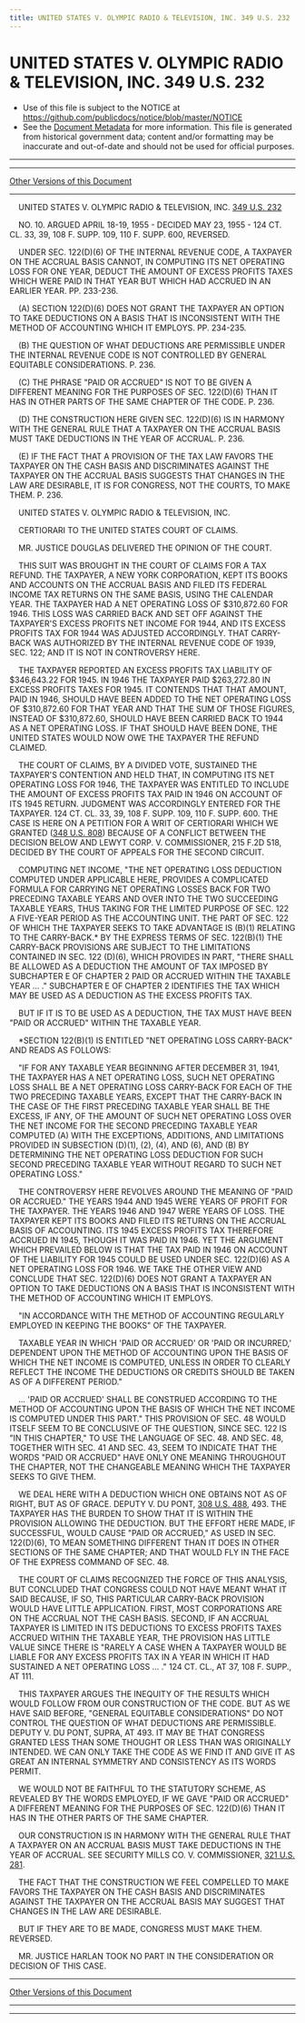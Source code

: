```yaml
---
title: UNITED STATES V. OLYMPIC RADIO & TELEVISION, INC. 349 U.S. 232
---
```


# UNITED STATES V. OLYMPIC RADIO & TELEVISION, INC. 349 U.S. 232

* Use of this file is subject to the NOTICE at https://github.com/publicdocs/notice/blob/master/NOTICE
* See the [Document Metadata](../../../index.md) for more information.
  This file is generated from historical government data; content and/or formatting may be inaccurate and out-of-date and should not be used for official purposes.

----------
----------

[Other Versions of this Document](https://publicdocs.github.io/go/links?ns=uslm-x&ref=%2Fus%2Fcourts%2Fscotus%2FusReporter%2F349%2F232)

----------

    UNITED STATES V. OLYMPIC RADIO & TELEVISION, INC. [349 U.S. 232][/us/courts/scotus/usReporter/349/232]

    NO. 10.  ARGUED APRIL 18-19, 1955 - DECIDED MAY 23, 1955 - 124 CT. CL. 33, 39, 108 F. SUPP. 109, 110 F. SUPP. 600, REVERSED.

    UNDER SEC. 122(D)(6) OF THE INTERNAL REVENUE CODE, A TAXPAYER ON THE ACCRUAL BASIS CANNOT, IN COMPUTING ITS NET OPERATING LOSS FOR ONE YEAR, DEDUCT THE AMOUNT OF EXCESS PROFITS TAXES WHICH WERE PAID IN THAT YEAR BUT WHICH HAD ACCRUED IN AN EARLIER YEAR.  PP. 233-236.

    (A)  SECTION 122(D)(6) DOES NOT GRANT THE TAXPAYER AN OPTION TO TAKE DEDUCTIONS ON A BASIS THAT IS INCONSISTENT WITH THE METHOD OF ACCOUNTING WHICH IT EMPLOYS.  PP. 234-235.

    (B)  THE QUESTION OF WHAT DEDUCTIONS ARE PERMISSIBLE UNDER THE INTERNAL REVENUE CODE IS NOT CONTROLLED BY GENERAL EQUITABLE CONSIDERATIONS.  P. 236.

    (C)  THE PHRASE "PAID OR ACCRUED" IS NOT TO BE GIVEN A DIFFERENT MEANING FOR THE PURPOSES OF SEC. 122(D)(6) THAN IT HAS IN OTHER PARTS OF THE SAME CHAPTER OF THE CODE.  P. 236.

    (D)  THE CONSTRUCTION HERE GIVEN SEC. 122(D)(6) IS IN HARMONY WITH THE GENERAL RULE THAT A TAXPAYER ON THE ACCRUAL BASIS MUST TAKE DEDUCTIONS IN THE YEAR OF ACCRUAL.  P. 236.

    (E)  IF THE FACT THAT A PROVISION OF THE TAX LAW FAVORS THE TAXPAYER ON THE CASH BASIS AND DISCRIMINATES AGAINST THE TAXPAYER ON THE ACCRUAL BASIS SUGGESTS THAT CHANGES IN THE LAW ARE DESIRABLE, IT IS FOR CONGRESS, NOT THE COURTS, TO MAKE THEM.  P. 236.

    UNITED STATES V. OLYMPIC RADIO & TELEVISION, INC.

    CERTIORARI TO THE UNITED STATES COURT OF CLAIMS.

    MR. JUSTICE DOUGLAS DELIVERED THE OPINION OF THE COURT.

    THIS SUIT WAS BROUGHT IN THE COURT OF CLAIMS FOR A TAX REFUND.  THE TAXPAYER, A NEW YORK CORPORATION, KEPT ITS BOOKS AND ACCOUNTS ON THE ACCRUAL BASIS AND FILED ITS FEDERAL INCOME TAX RETURNS ON THE SAME BASIS, USING THE CALENDAR YEAR.  THE TAXPAYER HAD A NET OPERATING LOSS OF $310,872.60 FOR 1946.  THIS LOSS WAS CARRIED BACK AND SET OFF AGAINST THE TAXPAYER'S EXCESS PROFITS NET INCOME FOR 1944, AND ITS EXCESS PROFITS TAX FOR 1944 WAS ADJUSTED ACCORDINGLY.  THAT CARRY-BACK WAS AUTHORIZED BY THE INTERNAL REVENUE CODE OF 1939, SEC. 122; AND IT IS NOT IN CONTROVERSY HERE.

    THE TAXPAYER REPORTED AN EXCESS PROFITS TAX LIABILITY OF $346,643.22 FOR 1945.  IN 1946 THE TAXPAYER PAID $263,272.80 IN EXCESS PROFITS TAXES FOR 1945.  IT CONTENDS THAT THAT AMOUNT, PAID IN 1946, SHOULD HAVE BEEN ADDED TO THE NET OPERATING LOSS OF $310,872.60 FOR THAT YEAR AND THAT THE SUM OF THOSE FIGURES, INSTEAD OF $310,872.60, SHOULD HAVE BEEN CARRIED BACK TO 1944 AS A NET OPERATING LOSS.  IF THAT SHOULD HAVE BEEN DONE, THE UNITED STATES WOULD NOW OWE THE TAXPAYER THE REFUND CLAIMED.

    THE COURT OF CLAIMS, BY A DIVIDED VOTE, SUSTAINED THE TAXPAYER'S CONTENTION AND HELD THAT, IN COMPUTING ITS NET OPERATING LOSS FOR 1946, THE TAXPAYER WAS ENTITLED TO INCLUDE THE AMOUNT OF EXCESS PROFITS TAX PAID IN 1946 ON ACCOUNT OF ITS 1945 RETURN.  JUDGMENT WAS ACCORDINGLY ENTERED FOR THE TAXPAYER.  124 CT. CL. 33, 39, 108 F. SUPP. 109, 110 F. SUPP. 600.  THE CASE IS HERE ON A PETITION FOR A WRIT OF CERTIORARI WHICH WE GRANTED ([348 U.S. 808][/us/courts/scotus/usReporter/348/808]) BECAUSE OF A CONFLICT BETWEEN THE DECISION BELOW AND LEWYT CORP. V. COMMISSIONER, 215 F.2D 518, DECIDED BY THE COURT OF APPEALS FOR THE SECOND CIRCUIT.

    COMPUTING NET INCOME, "THE NET OPERATING LOSS DEDUCTION COMPUTED UNDER APPLICABLE HERE, PROVIDES A COMPLICATED FORMULA FOR CARRYING NET OPERATING LOSSES BACK FOR TWO PRECEDING TAXABLE YEARS AND OVER INTO THE TWO SUCCEEDING TAXABLE YEARS, THUS TAKING FOR THE LIMITED PURPOSE OF SEC. 122 A FIVE-YEAR PERIOD AS THE ACCOUNTING UNIT.  THE PART OF SEC. 122 OF WHICH THE TAXPAYER SEEKS TO TAKE ADVANTAGE IS (B)(1) RELATING TO THE CARRY-BACK.\*  BY THE EXPRESS TERMS OF SEC. 122(B)(1) THE CARRY-BACK PROVISIONS ARE SUBJECT TO THE LIMITATIONS CONTAINED IN SEC. 122 (D)(6), WHICH PROVIDES IN PART, "THERE SHALL BE ALLOWED AS A DEDUCTION THE AMOUNT OF TAX IMPOSED BY SUBCHAPTER E OF CHAPTER 2 PAID OR ACCRUED WITHIN THE TAXABLE YEAR  ...  ."  SUBCHAPTER E OF CHAPTER 2 IDENTIFIES THE TAX WHICH MAY BE USED AS A DEDUCTION AS THE EXCESS PROFITS TAX.

    BUT IF IT IS TO BE USED AS A DEDUCTION, THE TAX MUST HAVE BEEN "PAID OR ACCRUED" WITHIN THE TAXABLE YEAR.

    \*SECTION 122(B)(1) IS ENTITLED "NET OPERATING LOSS CARRY-BACK" AND READS AS FOLLOWS:

    "IF FOR ANY TAXABLE YEAR BEGINNING AFTER DECEMBER 31, 1941, THE TAXPAYER HAS A NET OPERATING LOSS, SUCH NET OPERATING LOSS SHALL BE A NET OPERATING LOSS CARRY-BACK FOR EACH OF THE TWO PRECEDING TAXABLE YEARS, EXCEPT THAT THE CARRY-BACK IN THE CASE OF THE FIRST PRECEDING TAXABLE YEAR SHALL BE THE EXCESS, IF ANY, OF THE AMOUNT OF SUCH NET OPERATING LOSS OVER THE NET INCOME FOR THE SECOND PRECEDING TAXABLE YEAR COMPUTED (A) WITH THE EXCEPTIONS, ADDITIONS, AND LIMITATIONS PROVIDED IN SUBSECTION (D)(1), (2), (4), AND (6), AND (B) BY DETERMINING THE NET OPERATING LOSS DEDUCTION FOR SUCH SECOND PRECEDING TAXABLE YEAR WITHOUT REGARD TO SUCH NET OPERATING LOSS."

    THE CONTROVERSY HERE REVOLVES AROUND THE MEANING OF "PAID OR ACCRUED."  THE YEARS 1944 AND 1945 WERE YEARS OF PROFIT FOR THE TAXPAYER.  THE YEARS 1946 AND 1947 WERE YEARS OF LOSS.  THE TAXPAYER KEPT ITS BOOKS AND FILED ITS RETURNS ON THE ACCRUAL BASIS OF ACCOUNTING.  ITS 1945 EXCESS PROFITS TAX THEREFORE ACCRUED IN 1945, THOUGH IT WAS PAID IN 1946.  YET THE ARGUMENT WHICH PREVAILED BELOW IS THAT THE TAX PAID IN 1946 ON ACCOUNT OF THE LIABILITY FOR 1945 COULD BE USED UNDER SEC. 122(D)(6) AS A NET OPERATING LOSS FOR 1946.  WE TAKE THE OTHER VIEW AND CONCLUDE THAT SEC. 122(D)(6) DOES NOT GRANT A TAXPAYER AN OPTION TO TAKE DEDUCTIONS ON A BASIS THAT IS INCONSISTENT WITH THE METHOD OF ACCOUNTING WHICH IT EMPLOYS.

    "IN ACCORDANCE WITH THE METHOD OF ACCOUNTING REGULARLY EMPLOYED IN KEEPING THE BOOKS" OF THE TAXPAYER.

    TAXABLE YEAR IN WHICH 'PAID OR ACCRUED' OR 'PAID OR INCURRED,' DEPENDENT UPON THE METHOD OF ACCOUNTING UPON THE BASIS OF WHICH THE NET INCOME IS COMPUTED, UNLESS IN ORDER TO CLEARLY REFLECT THE INCOME THE DEDUCTIONS OR CREDITS SHOULD BE TAKEN AS OF A DIFFERENT PERIOD."

    ...  'PAID OR ACCRUED' SHALL BE CONSTRUED ACCORDING TO THE METHOD OF ACCOUNTING UPON THE BASIS OF WHICH THE NET INCOME IS COMPUTED UNDER THIS PART."  THIS PROVISION OF SEC. 48 WOULD ITSELF SEEM TO BE CONCLUSIVE OF THE QUESTION, SINCE SEC. 122 IS "IN THIS CHAPTER," TO USE THE LANGUAGE OF SEC. 48.  AND SEC. 48, TOGETHER WITH SEC. 41 AND SEC. 43, SEEM TO INDICATE THAT THE WORDS "PAID OR ACCRUED" HAVE ONLY ONE MEANING THROUGHOUT THE CHAPTER, NOT THE CHANGEABLE MEANING WHICH THE TAXPAYER SEEKS TO GIVE THEM.

    WE DEAL HERE WITH A DEDUCTION WHICH ONE OBTAINS NOT AS OF RIGHT, BUT AS OF GRACE.  DEPUTY V. DU PONT, [308 U.S. 488][/us/courts/scotus/usReporter/308/488], 493.  THE TAXPAYER HAS THE BURDEN TO SHOW THAT IT IS WITHIN THE PROVISION ALLOWING THE DEDUCTION.  BUT THE EFFORT HERE MADE, IF SUCCESSFUL, WOULD CAUSE "PAID OR ACCRUED," AS USED IN SEC. 122(D)(6), TO MEAN SOMETHING DIFFERENT THAN IT DOES IN OTHER SECTIONS OF THE SAME CHAPTER; AND THAT WOULD FLY IN THE FACE OF THE EXPRESS COMMAND OF SEC. 48.

    THE COURT OF CLAIMS RECOGNIZED THE FORCE OF THIS ANALYSIS, BUT CONCLUDED THAT CONGRESS COULD NOT HAVE MEANT WHAT IT SAID BECAUSE, IF SO, THIS PARTICULAR CARRY-BACK PROVISION WOULD HAVE LITTLE APPLICATION.  FIRST, MOST CORPORATIONS ARE ON THE ACCRUAL NOT THE CASH BASIS.  SECOND, IF AN ACCRUAL TAXPAYER IS LIMITED IN ITS DEDUCTIONS TO EXCESS PROFITS TAXES ACCRUED WITHIN THE TAXABLE YEAR, THE PROVISION HAS LITTLE VALUE SINCE THERE IS "RARELY A CASE WHEN A TAXPAYER WOULD BE LIABLE FOR ANY EXCESS PROFITS TAX IN A YEAR IN WHICH IT HAD SUSTAINED A NET OPERATING LOSS  ...  ."  124 CT. CL., AT 37, 108 F. SUPP., AT 111.

    THIS TAXPAYER ARGUES THE INEQUITY OF THE RESULTS WHICH WOULD FOLLOW FROM OUR CONSTRUCTION OF THE CODE.  BUT AS WE HAVE SAID BEFORE, "GENERAL EQUITABLE CONSIDERATIONS" DO NOT CONTROL THE QUESTION OF WHAT DEDUCTIONS ARE PERMISSIBLE.  DEPUTY V. DU PONT, SUPRA, AT 493.  IT MAY BE THAT CONGRESS GRANTED LESS THAN SOME THOUGHT OR LESS THAN WAS ORIGINALLY INTENDED.  WE CAN ONLY TAKE THE CODE AS WE FIND IT AND GIVE IT AS GREAT AN INTERNAL SYMMETRY AND CONSISTENCY AS ITS WORDS PERMIT.

    WE WOULD NOT BE FAITHFUL TO THE STATUTORY SCHEME, AS REVEALED BY THE WORDS EMPLOYED, IF WE GAVE "PAID OR ACCRUED" A DIFFERENT MEANING FOR THE PURPOSES OF SEC. 122(D)(6) THAN IT HAS IN THE OTHER PARTS OF THE SAME CHAPTER.

    OUR CONSTRUCTION IS IN HARMONY WITH THE GENERAL RULE THAT A TAXPAYER ON AN ACCRUAL BASIS MUST TAKE DEDUCTIONS IN THE YEAR OF ACCRUAL.  SEE SECURITY MILLS CO. V. COMMISSIONER, [321 U.S. 281][/us/courts/scotus/usReporter/321/281].

    THE FACT THAT THE CONSTRUCTION WE FEEL COMPELLED TO MAKE FAVORS THE TAXPAYER ON THE CASH BASIS AND DISCRIMINATES AGAINST THE TAXPAYER ON THE ACCRUAL BASIS MAY SUGGEST THAT CHANGES IN THE LAW ARE DESIRABLE.

    BUT IF THEY ARE TO BE MADE, CONGRESS MUST MAKE THEM.  REVERSED.

    MR. JUSTICE HARLAN TOOK NO PART IN THE CONSIDERATION OR DECISION OF THIS CASE.

----------

[Other Versions of this Document](https://publicdocs.github.io/go/links?ns=uslm-x&ref=%2Fus%2Fcourts%2Fscotus%2FusReporter%2F349%2F232)

----------
----------

[/us/courts/scotus/usReporter/349/232]: https://publicdocs.github.io/go/links?ns=uslm-x&ref=%2Fus%2Fcourts%2Fscotus%2FusReporter%2F349%2F232
[/us/courts/scotus/usReporter/348/808]: https://publicdocs.github.io/go/links?ns=uslm-x&ref=%2Fus%2Fcourts%2Fscotus%2FusReporter%2F348%2F808
[/us/courts/scotus/usReporter/308/488]: https://publicdocs.github.io/go/links?ns=uslm-x&ref=%2Fus%2Fcourts%2Fscotus%2FusReporter%2F308%2F488
[/us/courts/scotus/usReporter/321/281]: https://publicdocs.github.io/go/links?ns=uslm-x&ref=%2Fus%2Fcourts%2Fscotus%2FusReporter%2F321%2F281


